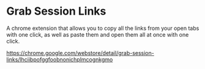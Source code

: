 # Grab Session Links
A chrome extension that allows you to copy all the links from your open tabs with one click, as well as paste them and open them all at once with one click.

https://chrome.google.com/webstore/detail/grab-session-links/lhciibpofggfoobnonichplmcognkgmo
